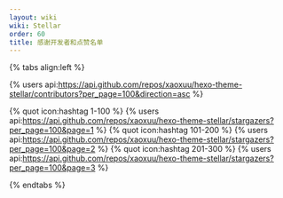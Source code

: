 ```yaml
---
layout: wiki
wiki: Stellar
order: 60
title: 感谢开发者和点赞名单
---
```


{% tabs align:left %}

<!-- tab 开发者 -->
{% users api:https://api.github.com/repos/xaoxuu/hexo-theme-stellar/contributors?per_page=100&direction=asc %}

<!-- tab 点赞的用户 -->
{% quot icon:hashtag 1-100 %}
{% users api:https://api.github.com/repos/xaoxuu/hexo-theme-stellar/stargazers?per_page=100&page=1 %}
{% quot icon:hashtag 101-200 %}
{% users api:https://api.github.com/repos/xaoxuu/hexo-theme-stellar/stargazers?per_page=100&page=2 %}
{% quot icon:hashtag 201-300 %}
{% users api:https://api.github.com/repos/xaoxuu/hexo-theme-stellar/stargazers?per_page=100&page=3 %}

{% endtabs %}
